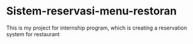 # Sistem-reservasi-menu-restoran
This is my project for internship program, which is creating a reservation system for restaurant
